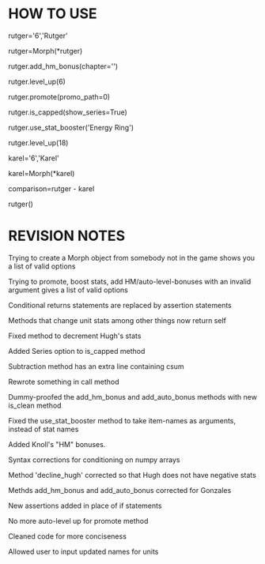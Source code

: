 HOW TO USE
===
rutger='6','Rutger'

rutger=Morph(\*rutger)

rutger.add_hm_bonus(chapter='')

rutger.level_up(6)

rutger.promote(promo_path=0)

rutger.is_capped(show_series=True)

rutger.use_stat_booster('Energy Ring')

rutger.level_up(18)

karel='6','Karel'

karel=Morph(\*karel)

comparison=rutger - karel

rutger()

REVISION NOTES
===
Trying to create a Morph object from somebody not in the game shows you a list of valid options

Trying to promote, boost stats, add HM/auto-level-bonuses with an invalid argument gives a list of valid options

Conditional returns statements are replaced by assertion statements

Methods that change unit stats among other things now return self

Fixed method to decrement Hugh's stats

Added Series option to is_capped method

Subtraction method has an extra line containing csum

Rewrote something in call method

Dummy-proofed the add_hm_bonus and add_auto_bonus methods with new is_clean method

Fixed the use_stat_booster method to take item-names as arguments, instead of stat names

Added Knoll's "HM" bonuses.

Syntax corrections for conditioning on numpy arrays

Method \'decline_hugh\' corrected so that Hugh does not have negative stats

Methds add_hm_bonus and add_auto_bonus corrected for Gonzales

New assertions added in place of if statements

No more auto-level up for promote method

Cleaned code for more conciseness

Allowed user to input updated names for units
